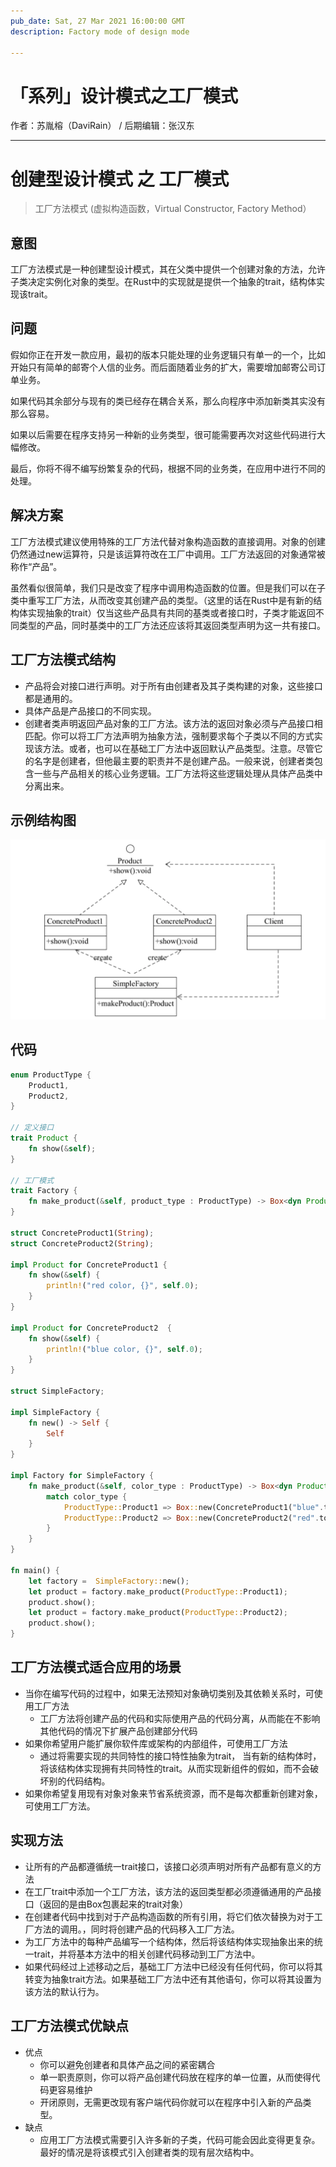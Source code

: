 ```yaml
---
pub_date: Sat, 27 Mar 2021 16:00:00 GMT
description: Factory mode of design mode

---
```


# 「系列」设计模式之工厂模式

作者：苏胤榕（DaviRain） / 后期编辑：张汉东

---

# 创建型设计模式 之 工厂模式

> 工厂方法模式 (虚拟构造函数，Virtual Constructor, Factory Method）

## 意图

工厂方法模式是一种创建型设计模式，其在父类中提供一个创建对象的方法，允许子类决定实例化对象的类型。在Rust中的实现就是提供一个抽象的trait，结构体实现该trait。

## 问题

假如你正在开发一款应用，最初的版本只能处理的业务逻辑只有单一的一个，比如开始只有简单的邮寄个人信的业务。而后面随着业务的扩大，需要增加邮寄公司订单业务。

如果代码其余部分与现有的类已经存在耦合关系，那么向程序中添加新类其实没有那么容易。

如果以后需要在程序支持另一种新的业务类型，很可能需要再次对这些代码进行大幅修改。

最后，你将不得不编写纷繁复杂的代码，根据不同的业务类，在应用中进行不同的处理。

## 解决方案

工厂方法模式建议使用特殊的工厂方法代替对象构造函数的直接调用。对象的创建仍然通过new运算符，只是该运算符改在工厂中调用。工厂方法返回的对象通常被称作“产品”。

虽然看似很简单，我们只是改变了程序中调用构造函数的位置。但是我们可以在子类中重写工厂方法，从而改变其创建产品的类型。（这里的话在Rust中是有新的结构体实现抽象的trait）仅当这些产品具有共同的基类或者接口时，子类才能返回不同类型的产品，同时基类中的工厂方法还应该将其返回类型声明为这一共有接口。

## 工厂方法模式结构

- 产品将会对接口进行声明。对于所有由创建者及其子类构建的对象，这些接口都是通用的。
- 具体产品是产品接口的不同实现。
- 创建者类声明返回产品对象的工厂方法。该方法的返回对象必须与产品接口相匹配。你可以将工厂方法声明为抽象方法，强制要求每个子类以不同的方式实现该方法。或者，也可以在基础工厂方法中返回默认产品类型。注意。尽管它的名字是创建者，但他最主要的职责并不是创建产品。一般来说，创建者类包含一些与产品相关的核心业务逻辑。工厂方法将这些逻辑处理从具体产品类中分离出来。

## 示例结构图

![](../image/rust-design-pattern-factory.png)

## 代码

```rust
enum ProductType {
    Product1,
    Product2,
}

// 定义接口
trait Product {
    fn show(&self);
}

// 工厂模式
trait Factory {
    fn make_product(&self, product_type : ProductType) -> Box<dyn Product>;
}

struct ConcreteProduct1(String);
struct ConcreteProduct2(String);

impl Product for ConcreteProduct1 {
    fn show(&self) {
        println!("red color, {}", self.0);
    }
}

impl Product for ConcreteProduct2  {
    fn show(&self) {
        println!("blue color, {}", self.0);
    }
}

struct SimpleFactory;

impl SimpleFactory {
    fn new() -> Self {
        Self
    }
}

impl Factory for SimpleFactory {
    fn make_product(&self, color_type : ProductType) -> Box<dyn Product> {
        match color_type {
            ProductType::Product1 => Box::new(ConcreteProduct1("blue".to_string())),
            ProductType::Product2 => Box::new(ConcreteProduct2("red".to_string())),
        }
    }
}

fn main() {
    let factory =  SimpleFactory::new();
    let product = factory.make_product(ProductType::Product1);
    product.show();
    let product = factory.make_product(ProductType::Product2);
    product.show();
}
```

## 工厂方法模式适合应用的场景

- 当你在编写代码的过程中，如果无法预知对象确切类别及其依赖关系时，可使用工厂方法
    - 工厂方法将创建产品的代码和实际使用产品的代码分离，从而能在不影响其他代码的情况下扩展产品创建部分代码
- 如果你希望用户能扩展你软件库或架构的内部组件，可使用工厂方法
    - 通过将需要实现的共同特性的接口特性抽象为trait， 当有新的结构体时，将该结构体实现拥有共同特性的trait。从而实现新组件的假如，而不会破坏别的代码结构。
- 如果你希望复用现有对象对象来节省系统资源，而不是每次都重新创建对象，可使用工厂方法。

## 实现方法

- 让所有的产品都遵循统一trait接口，该接口必须声明对所有产品都有意义的方法
- 在工厂trait中添加一个工厂方法，该方法的返回类型都必须遵循通用的产品接口（返回的是由Box包裹起来的trait对象）
- 在创建者代码中找到对于产品构造函数的所有引用，将它们依次替换为对于工厂方法的调用。，同时将创建产品的代码移入工厂方法。
- 为工厂方法中的每种产品编写一个结构体，然后将该结构体实现抽象出来的统一trait，并将基本方法中的相关创建代码移动到工厂方法中。
- 如果代码经过上述移动之后，基础工厂方法中已经没有任何代码，你可以将其转变为抽象trait方法。如果基础工厂方法中还有其他语句，你可以将其设置为该方法的默认行为。

## 工厂方法模式优缺点

- 优点
    - 你可以避免创建者和具体产品之间的紧密耦合
    - 单一职责原则，你可以将产品创建代码放在程序的单一位置，从而使得代码更容易维护
    - 开闭原则，无需更改现有客户端代码你就可以在程序中引入新的产品类型。
- 缺点
    - 应用工厂方法模式需要引入许多新的子类，代码可能会因此变得更复杂。最好的情况是将该模式引入创建者类的现有层次结构中。